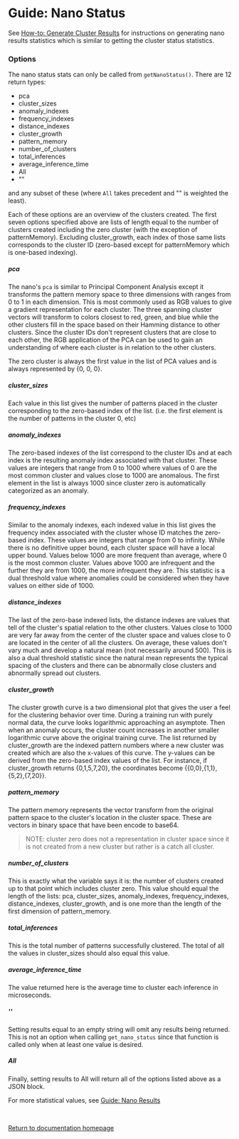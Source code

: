 # Guide: Nano Status

See [How-to: Generate Cluster Results](../How-Tos/How_To_Generate_Cluster_Results.md) for instructions on generating nano results statistics which is similar to getting the cluster status statistics.

### Options
The nano status stats can only be called from `getNanoStatus()`. There are 12 return types:
- pca
- cluster_sizes
- anomaly_indexes
- frequency_indexes
- distance_indexes
- cluster_growth
- pattern_memory
- number_of_clusters
- total_inferences
- average_inference_time
- All
- ""

and any subset of these (where `All` takes precedent and "" is weighted the least).

Each of these options are an overview of the clusters created. The first seven options specified above are lists of length equal to the number of clusters created including the zero cluster (with the exception of patternMemory). Excluding cluster_growth, each index of those same lists corresponds to the cluster ID (zero-based except for patternMemory which is one-based indexing).

##### pca
The nano's `pca` is similar to Principal Component Analysis except it transforms the pattern memory space to three dimensions with ranges from 0 to 1 in each dimension. This is most commonly used as RGB values to give a gradient representation for each cluster. The three spanning cluster vectors will transform to colors closest to red, green, and blue while the other clusters fill in the space based on their Hamming distance to other clusters. Since the cluster IDs don't represent clusters that are close to each other, the RGB application of the PCA can be used to gain an understanding of where each cluster is in relation to the other clusters.

The zero cluster is always the first value in the list of PCA values and is always represented by {0, 0, 0}.

##### cluster_sizes
Each value in this list gives the number of patterns placed in the cluster corresponding to the zero-based index of the list. (i.e. the first element is the number of patterns in the cluster 0, etc)

##### anomaly_indexes
The zero-based indexes of the list correspond to the cluster IDs and at each index is the resulting anomaly index associated with that cluster. These values are integers that range from 0 to 1000 where values of 0 are the most common cluster and values close to 1000 are anomalous. The first element in the list is always 1000 since cluster zero is automatically categorized as an anomaly.

##### frequency_indexes
Similar to the anomaly indexes, each indexed value in this list gives the frequency index associated with the cluster whose ID matches the zero-based index. These values are integers that range from 0 to infinity. While there is no definitive upper bound, each cluster space will have a local upper bound. Values below 1000 are more frequent than average, where 0 is the most common cluster. Values above 1000 are infrequent and the further they are from 1000, the more infrequent they are. This statistic is a dual threshold value where anomalies could be considered when they have values on either side of 1000.

##### distance_indexes
The last of the zero-base indexed lists, the distance indexes are values that tell of the cluster's spatial relation to the other clusters. Values close to 1000 are very far away from the center of the cluster space and values close to 0 are located in the center of all the clusters. On average, these values don't vary much and develop a natural mean (not necessarily around 500). This is also a dual threshold statistic since the natural mean represents the typical spacing of the clusters and there can be abnormally close clusters and abnormally spread out clusters.

##### cluster_growth
The cluster growth curve is a two dimensional plot that gives the user a feel for the clustering behavior over time. During a training run with purely normal data, the curve looks logarithmic approaching an asymptote. Then when an anomaly occurs, the cluster count increases in another smaller logarithmic curve above the original training curve. The list returned by cluster_growth are the indexed pattern numbers where a new cluster was created which are also the x-values of this curve. The y-values can be derived from the zero-based index values of the list. For instance, if cluster_growth returns {0,1,5,7,20}, the coordinates become {{0,0},{1,1},{5,2},{7,20}}.

##### pattern_memory
The pattern memory represents the vector transform from the original pattern space to the cluster's location in the cluster space. These are vectors in binary space that have been encode to base64.
>NOTE: cluster zero does not a representation in cluster space since it is not created from a new cluster but rather is a catch all cluster.

##### number_of_clusters
This is exactly what the variable says it is: the number of clusters created up to that point which includes cluster zero. This value should equal the length of the lists: pca, cluster_sizes, anomaly_indexes, frequency_indexes, distance_indexes, cluster_growth, and is one more than the length of the first dimension of pattern_memory.

##### total_inferences
This is the total number of patterns successfully clustered. The total of all the values in cluster_sizes should also equal this value.

##### average_inference_time
The value returned here is the average time to cluster each inference in microseconds.

##### ''
Setting results equal to an empty string will omit any results being returned. This is not an option when calling `get_nano_status` since that function is called only when at least one value is desired.

##### All
Finally, setting results to All will return all of the options listed above as a JSON block.

For more statistical values, see [Guide: Nano Results](./Guide_Nano_Results.md)

<br/>

[Return to documentation homepage](../Python_Landing_Page.md)
